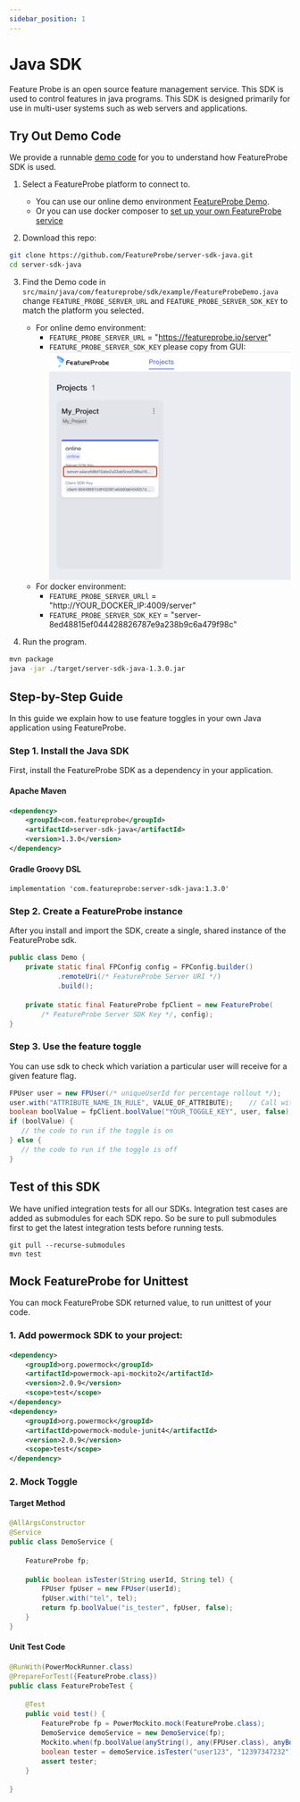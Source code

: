 ```yaml
---
sidebar_position: 1
---
```


# Java SDK

Feature Probe is an open source feature management service. This SDK is used to control features in java programs. This
SDK is designed primarily for use in multi-user systems such as web servers and applications.

## Try Out Demo Code

We provide a runnable [demo code](https://github.com/FeatureProbe/server-sdk-java/blob/main/src/main/java/com/featureprobe/sdk/example/) for you to understand how FeatureProbe SDK is used.

1. Select a FeatureProbe platform to connect to.
    * You can use our online demo environment [FeatureProbe Demo](https://featureprobe.io/login).
    * Or you can use docker composer to [set up your own FeatureProbe service](https://github.com/FeatureProbe/FeatureProbe#1-starting-featureprobe-service-with-docker-compose)

2. Download this repo:
```bash
git clone https://github.com/FeatureProbe/server-sdk-java.git
cd server-sdk-java
```
3. Find the Demo code in `src/main/java/com/featureprobe/sdk/example/FeatureProbeDemo.java` change `FEATURE_PROBE_SERVER_URL` and
   `FEATURE_PROBE_SERVER_SDK_KEY` to match the platform you selected.
    * For online demo environment:
        * `FEATURE_PROBE_SERVER_URL` = "https://featureprobe.io/server"
        * `FEATURE_PROBE_SERVER_SDK_KEY` please copy from GUI:
          ![server_sdk_key snapshot](../../../pictures/server_sdk_key_en.png)
    * For docker environment:
        * `FEATURE_PROBE_SERVER_URLl` = "http://YOUR_DOCKER_IP:4009/server"
        * `FEATURE_PROBE_SERVER_SDK_KEY` = "server-8ed48815ef044428826787e9a238b9c6a479f98c"

4. Run the program.
```bash
mvn package
java -jar ./target/server-sdk-java-1.3.0.jar
```

## Step-by-Step Guide

In this guide we explain how to use feature toggles in your own Java application using FeatureProbe.

### Step 1. Install the Java SDK

First, install the FeatureProbe SDK as a dependency in your application.

#### Apache Maven

```xml
<dependency>
    <groupId>com.featureprobe</groupId>
    <artifactId>server-sdk-java</artifactId>
    <version>1.3.0</version>
</dependency>
```

#### Gradle Groovy DSL

```text
implementation 'com.featureprobe:server-sdk-java:1.3.0'
```

### Step 2. Create a FeatureProbe instance

After you install and import the SDK, create a single, shared instance of the FeatureProbe sdk.

```java
public class Demo {
    private static final FPConfig config = FPConfig.builder()
            .remoteUri(/* FeatureProbe Server URI */)
            .build();

    private static final FeatureProbe fpClient = new FeatureProbe(
        /* FeatureProbe Server SDK Key */, config);
}
```

### Step 3. Use the feature toggle

You can use sdk to check which variation a particular user will receive for a given feature flag.

```java
FPUser user = new FPUser(/* uniqueUserId for percentage rollout */);
user.with("ATTRIBUTE_NAME_IN_RULE", VALUE_OF_ATTRIBUTE);    // Call with() for each attribute used in Rule.
boolean boolValue = fpClient.boolValue("YOUR_TOGGLE_KEY", user, false);
if (boolValue) {
   // the code to run if the toggle is on
} else {
   // the code to run if the toggle is off
}
```

## Test of this SDK

We have unified integration tests for all our SDKs. Integration test cases are added as submodules for each SDK repo. So
be sure to pull submodules first to get the latest integration tests before running tests.

```shell
git pull --recurse-submodules
mvn test
```

## Mock FeatureProbe for Unittest

You can mock FeatureProbe SDK returned value, to run unittest of your code.

### 1. Add powermock SDK to your project:

```xml
<dependency>
    <groupId>org.powermock</groupId>
    <artifactId>powermock-api-mockito2</artifactId>
    <version>2.0.9</version>
    <scope>test</scope>
</dependency>
<dependency>
    <groupId>org.powermock</groupId>
    <artifactId>powermock-module-junit4</artifactId>
    <version>2.0.9</version>
    <scope>test</scope>
</dependency>
```

### 2. Mock Toggle

#### Target Method

```java
@AllArgsConstructor
@Service
public class DemoService {

    FeatureProbe fp;

    public boolean isTester(String userId, String tel) {
        FPUser fpUser = new FPUser(userId);
        fpUser.with("tel", tel);
        return fp.boolValue("is_tester", fpUser, false);
    }
}
```
#### Unit Test Code

```java
@RunWith(PowerMockRunner.class)
@PrepareForTest({FeatureProbe.class})
public class FeatureProbeTest {

    @Test
    public void test() {
        FeatureProbe fp = PowerMockito.mock(FeatureProbe.class);
        DemoService demoService = new DemoService(fp);
        Mockito.when(fp.boolValue(anyString(), any(FPUser.class), anyBoolean())).thenReturn(true);
        boolean tester = demoService.isTester("user123", "12397347232");
        assert tester;
    }

}
```
